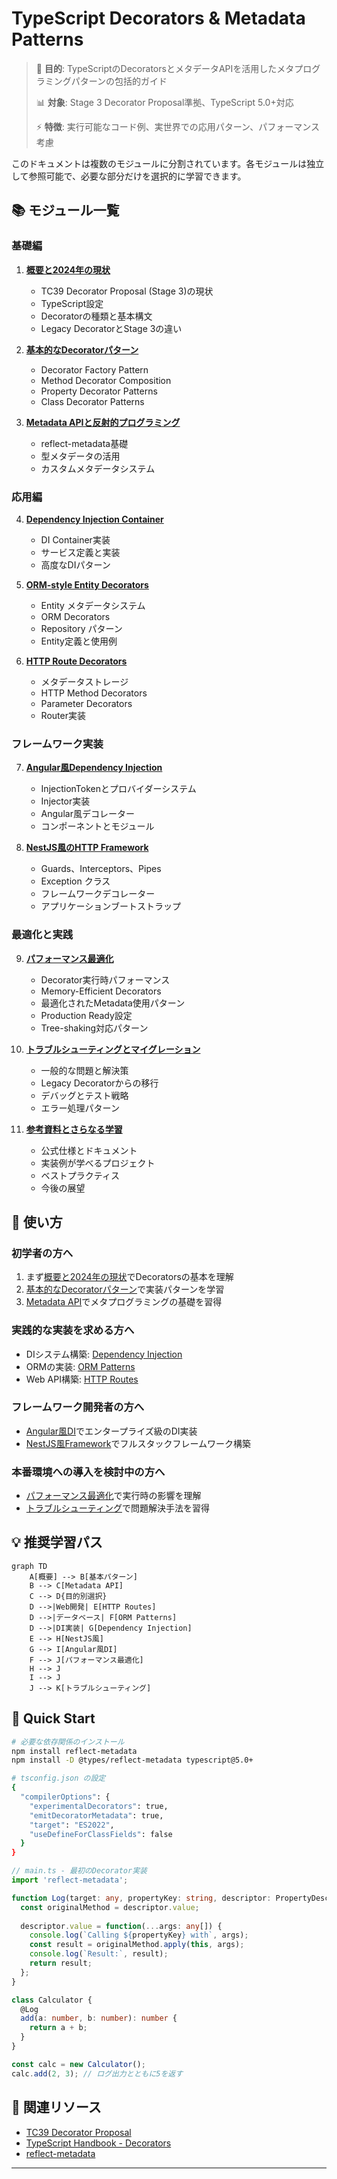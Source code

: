 # TypeScript Decorators & Metadata Patterns

> 🎯 **目的**: TypeScriptのDecoratorsとメタデータAPIを活用したメタプログラミングパターンの包括的ガイド
> 
> 📊 **対象**: Stage 3 Decorator Proposal準拠、TypeScript 5.0+対応
> 
> ⚡ **特徴**: 実行可能なコード例、実世界での応用パターン、パフォーマンス考慮

このドキュメントは複数のモジュールに分割されています。各モジュールは独立して参照可能で、必要な部分だけを選択的に学習できます。

## 📚 モジュール一覧

### 基礎編

1. **[概要と2024年の現状](./overview.md)**
   - TC39 Decorator Proposal (Stage 3)の現状
   - TypeScript設定
   - Decoratorの種類と基本構文
   - Legacy DecoratorとStage 3の違い

2. **[基本的なDecoratorパターン](./basic-patterns.md)**
   - Decorator Factory Pattern
   - Method Decorator Composition
   - Property Decorator Patterns
   - Class Decorator Patterns

3. **[Metadata APIと反射的プログラミング](./metadata-api.md)**
   - reflect-metadata基礎
   - 型メタデータの活用
   - カスタムメタデータシステム

### 応用編

4. **[Dependency Injection Container](./dependency-injection.md)**
   - DI Container実装
   - サービス定義と実装
   - 高度なDIパターン

5. **[ORM-style Entity Decorators](./orm-patterns.md)**
   - Entity メタデータシステム
   - ORM Decorators
   - Repository パターン
   - Entity定義と使用例

6. **[HTTP Route Decorators](./http-routes.md)**
   - メタデータストレージ
   - HTTP Method Decorators
   - Parameter Decorators
   - Router実装

### フレームワーク実装

7. **[Angular風Dependency Injection](./angular-style-di.md)**
   - InjectionTokenとプロバイダーシステム
   - Injector実装
   - Angular風デコレーター
   - コンポーネントとモジュール

8. **[NestJS風のHTTP Framework](./nestjs-style.md)**
   - Guards、Interceptors、Pipes
   - Exception クラス
   - フレームワークデコレーター
   - アプリケーションブートストラップ

### 最適化と実践

9. **[パフォーマンス最適化](./performance-optimization.md)**
   - Decorator実行時パフォーマンス
   - Memory-Efficient Decorators
   - 最適化されたMetadata使用パターン
   - Production Ready設定
   - Tree-shaking対応パターン

10. **[トラブルシューティングとマイグレーション](./troubleshooting.md)**
    - 一般的な問題と解決策
    - Legacy Decoratorからの移行
    - デバッグとテスト戦略
    - エラー処理パターン

11. **[参考資料とさらなる学習](./references.md)**
    - 公式仕様とドキュメント
    - 実装例が学べるプロジェクト
    - ベストプラクティス
    - 今後の展望

## 🎯 使い方

### 初学者の方へ

1. まず[概要と2024年の現状](./overview.md)でDecoratorsの基本を理解
2. [基本的なDecoratorパターン](./basic-patterns.md)で実装パターンを学習
3. [Metadata API](./metadata-api.md)でメタプログラミングの基礎を習得

### 実践的な実装を求める方へ

- DIシステム構築: [Dependency Injection](./dependency-injection.md)
- ORMの実装: [ORM Patterns](./orm-patterns.md)
- Web API構築: [HTTP Routes](./http-routes.md)

### フレームワーク開発者の方へ

- [Angular風DI](./angular-style-di.md)でエンタープライズ級のDI実装
- [NestJS風Framework](./nestjs-style.md)でフルスタックフレームワーク構築

### 本番環境への導入を検討中の方へ

- [パフォーマンス最適化](./performance-optimization.md)で実行時の影響を理解
- [トラブルシューティング](./troubleshooting.md)で問題解決手法を習得

## 💡 推奨学習パス

```mermaid
graph TD
    A[概要] --> B[基本パターン]
    B --> C[Metadata API]
    C --> D{目的別選択}
    D -->|Web開発| E[HTTP Routes]
    D -->|データベース| F[ORM Patterns]
    D -->|DI実装| G[Dependency Injection]
    E --> H[NestJS風]
    G --> I[Angular風DI]
    F --> J[パフォーマンス最適化]
    H --> J
    I --> J
    J --> K[トラブルシューティング]
```

## 🚀 Quick Start

```bash
# 必要な依存関係のインストール
npm install reflect-metadata
npm install -D @types/reflect-metadata typescript@5.0+

# tsconfig.json の設定
{
  "compilerOptions": {
    "experimentalDecorators": true,
    "emitDecoratorMetadata": true,
    "target": "ES2022",
    "useDefineForClassFields": false
  }
}
```

```typescript
// main.ts - 最初のDecorator実装
import 'reflect-metadata';

function Log(target: any, propertyKey: string, descriptor: PropertyDescriptor) {
  const originalMethod = descriptor.value;
  
  descriptor.value = function(...args: any[]) {
    console.log(`Calling ${propertyKey} with`, args);
    const result = originalMethod.apply(this, args);
    console.log(`Result:`, result);
    return result;
  };
}

class Calculator {
  @Log
  add(a: number, b: number): number {
    return a + b;
  }
}

const calc = new Calculator();
calc.add(2, 3); // ログ出力とともに5を返す
```

## 📖 関連リソース

- [TC39 Decorator Proposal](https://github.com/tc39/proposal-decorators)
- [TypeScript Handbook - Decorators](https://www.typescriptlang.org/docs/handbook/decorators.html)
- [reflect-metadata](https://www.npmjs.com/package/reflect-metadata)

---

